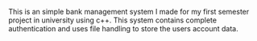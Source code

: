 This is an simple bank management system I made for my first semester project in university using c++. This system contains complete authentication and uses file handling to store the users account data.
